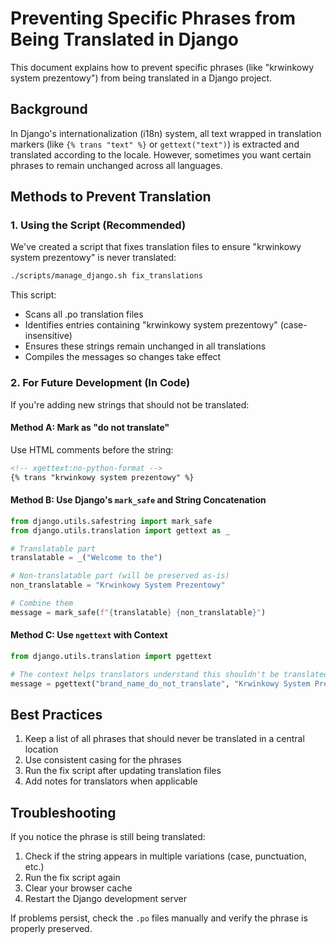 # Preventing Specific Phrases from Being Translated in Django

This document explains how to prevent specific phrases (like "krwinkowy system prezentowy") from being translated in a Django project.

## Background

In Django's internationalization (i18n) system, all text wrapped in translation markers (like `{% trans "text" %}` or `gettext("text")`) is extracted and translated according to the locale. However, sometimes you want certain phrases to remain unchanged across all languages.

## Methods to Prevent Translation

### 1. Using the Script (Recommended)

We've created a script that fixes translation files to ensure "krwinkowy system prezentowy" is never translated:

```bash
./scripts/manage_django.sh fix_translations
```

This script:
- Scans all .po translation files
- Identifies entries containing "krwinkowy system prezentowy" (case-insensitive)
- Ensures these strings remain unchanged in all translations
- Compiles the messages so changes take effect

### 2. For Future Development (In Code)

If you're adding new strings that should not be translated:

#### Method A: Mark as "do not translate"

Use HTML comments before the string:

```html
<!-- xgettext:no-python-format -->
{% trans "krwinkowy system prezentowy" %}
```

#### Method B: Use Django's `mark_safe` and String Concatenation

```python
from django.utils.safestring import mark_safe
from django.utils.translation import gettext as _

# Translatable part
translatable = _("Welcome to the")

# Non-translatable part (will be preserved as-is)
non_translatable = "Krwinkowy System Prezentowy"

# Combine them
message = mark_safe(f"{translatable} {non_translatable}")
```

#### Method C: Use `ngettext` with Context

```python
from django.utils.translation import pgettext

# The context helps translators understand this shouldn't be translated
message = pgettext("brand_name_do_not_translate", "Krwinkowy System Prezentowy")
```

## Best Practices

1. Keep a list of all phrases that should never be translated in a central location
2. Use consistent casing for the phrases
3. Run the fix script after updating translation files
4. Add notes for translators when applicable

## Troubleshooting

If you notice the phrase is still being translated:

1. Check if the string appears in multiple variations (case, punctuation, etc.)
2. Run the fix script again
3. Clear your browser cache
4. Restart the Django development server

If problems persist, check the `.po` files manually and verify the phrase is properly preserved.
